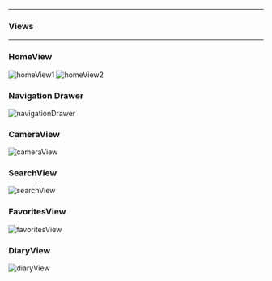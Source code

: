 ****

<h3>Views</h3>

****

<h3>HomeView</h3>

![homeView1](/docs/images/home1.png)
![homeView2](/docs/images/home2.png)

<h3>Navigation Drawer</h3>

![navigationDrawer](/docs/images/navbar.png)

<h3>CameraView</h3>

![cameraView](/docs/images/camera.png)

<h3>SearchView</h3>

![searchView](/docs/images/search.png)

<h3>FavoritesView</h3>

![favoritesView](/docs/images/favorites.png)

<h3>DiaryView</h3>

![diaryView](/docs/images/diary.png)